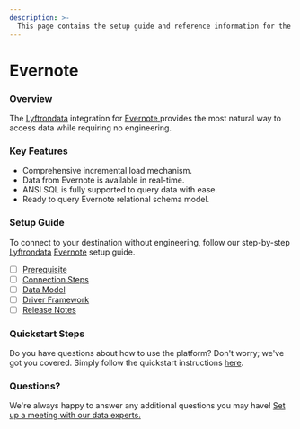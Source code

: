 ```yaml
---
description: >-
  This page contains the setup guide and reference information for the Evernote source connector.
---
```


# Evernote

### Overview

The [Lyftrondata](https://www.lyftrondata.com/) integration for [Evernote](https://www.lyftrondata.com/integration/evernote/)[ ](https://www.lyftrondata.com/integration/evernote/)provides the most natural way to access data while requiring no engineering.

### Key Features

* Comprehensive incremental load mechanism.
* Data from Evernote is available in real-time.&#x20;
* ANSI SQL is fully supported to query data with ease.
* Ready to query Evernote relational schema model.

### Setup Guide

To connect to your destination without engineering, follow our step-by-step [Lyftrondata](https://www.lyftrondata.com/)  [Evernote](https://www.lyftrondata.com/integration/evernote/) setup guide.

* [ ] [Prerequisite](../../business-analytics/evernote/prerequisite.md)
* [ ] [Connection Steps](../../business-analytics/evernote/connection-steps.md)
* [ ] [Data Model](../../business-analytics/evernote/data-model/)
* [ ] [Driver Framework](../../business-analytics/evernote/driver-framework/)
* [ ] [Release Notes](../../business-analytics/evernote/release-notes.md)

### Quickstart Steps

Do you have questions about how to use the platform? Don't worry; we've got you covered. Simply follow the quickstart instructions [here](../../../quickstart-steps.md).

### Questions? <a href="#questions" id="questions"></a>

We're always happy to answer any additional questions you may have! [Set up a meeting with our data experts.](https://www.lyftrondata.com/book-a-meeting/)


